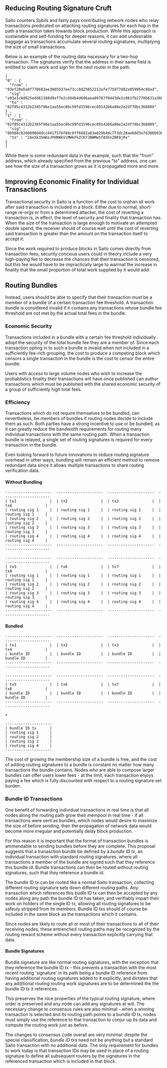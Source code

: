 
## Reducing Routing Signature Cruft

Saito counters Sybils and fairly pays contributing network nodes who relay transactions predicated on attaching routing signatures for each hop in the path a transaction takes towards block production. While this approach is sustainable and self-funding for deeper reasons, it can add undesirable baggage as transactions accumulate several routing signatures, multiplying the size of small transactions.

Below is an example of the routing data necessary for a two-hop transaction. The signatures verify that the address in their same field is entitled to claim work and sign for the next router in the path.

```
[
"0" : {
  "from" : "03ef28eba9f770682ee3805937ee73cc8d25052213afe775977d02e859954c98ad",
  "sig" : "a93e1c8d825edd61188d9af7e2c694b4d606aea09787f0443de1c081fb2778b631a3669e72944ad9b33ae4a7adb8817abba8893e1e34a217d21a01032753f456",
  "to" : "02f85c4312b2385f96e1aa55ec86c99fd1596cec0914266a86e2e2df70bc368809"
} ,
"1" : {
  "from" : "02f85c4312b2385f96e1aa55ec86c99fd1596cec0914266a86e2e2df70bc368809",
  "sig" : "0b988c8260890d4dcc041f576f88c0ff6682a83e029b4dc7f3dc28ae60d3e7d300b9385f1c57953e810eaf390d976a3558d33e6e436d3f012902d8f047919975",
  "to" : "2AnXk35mKoJPHRWkViMWkFkZCR7JBWMwSfAShnZBK9jRv"
}
]
```

While there is some redundant data in the example, such that the "from" address, which already specified from the previous "to" address, one can see how the size of a transaction grows as it is propagated more and more.

## Improving Economic Finality for Individual Transactions

Transactional security in Saito is a function of the cost to orphan all work after said transaction is included in a block. Either due to normal, short-range re-orgs or from a determined attacker, the cost of reverting a transaction is, in effect, the level of security and finality that transaction has. When the size of the transaction is large enough to motivate an attempted double spend, the receiver should of course wait until the cost of reverting said transaction is greater than the amount on the transaction itself to accept it.

Since the work required to produce blocks in Saito comes directly from transaction fees, security concious users could in theory include a very high-paying fee to decrease the chances that their transaction is censored, but this fee would have to be impractically large to warrnat the increase in finality that the small proportion of total work supplied by it would add.

## Routing Bundles

Instead, users should be able to specify that their transaction must be a member of a bundle of a certain transaction fee threshold. A transaction bundle is considered invalid if it contains any transactions whose bundle fee threshold are not met by the actual total fees in the bundle.

### Economic Security

Transactions included in a bundle with a certain fee threshold individually adopt the security of the total bundle fee they are a member of. Since each transaction opting in to such a bundle is invalid when not included in a sufficiently fee-rich grouping, the cost to produce a competing block which censors a single transaction in the bundle is the cost to censor the entire bundle.

Users with access to large volume nodes who wish to increase the probablistics finality their transactions will have once published can author transactions which must be published with the shared economic security of a group of sufficiently high total fees.

### Efficiency

Transactions which do not require themselves to be bundled, can nevertheless, be members of bundles if routing nodes decide to include them as such. Both parties have a strong incentive to use or be bundled, as it can greatly reduce the bandwidth requirements for routing many individual transactions with the same routing path. When a transaction bundle is relayed, a single set of routing signatures is required for every transaction in the bundle.

Even looking forward to future innovations to reduce routing signature overhead in other ways, bundling will remain an efficient method to remove redundant data since it allows multiple transactions to share routing verification data.

#### Without Bundling

```
---------------------  ---------------------  ---------------------  ---------------------
| tx1               |  | tx2               |  | tx3               |  | tx4               |
| routing sig 1     |  | routing sig 1     |  | routing sig 1     |  | routing sig 1     |
| routing sig 2     |  | routing sig 2     |  | routing sig 2     |  | routing sig 2     |
| routing sig 3     |  | routing sig 3     |  | routing sig 3     |  | routing sig 3     |
| routing sig 4     |  | routing sig 4     |  | routing sig 4     |  | routing sig 4     |
---------------------  ---------------------  ---------------------  ---------------------

---------------------  ---------------------  ---------------------  ---------------------
| tx5               |  | tx6               |  | tx7               |  | tx8               |
| routing sig 1     |  | routing sig 1     |  | routing sig 1     |  | routing sig 1     |
| routing sig 2     |  | routing sig 2     |  | routing sig 2     |  | routing sig 2     |
| routing sig 3     |  | routing sig 3     |  | routing sig 3     |  | routing sig 3     |
| routing sig 4     |  | routing sig 4     |  | routing sig 4     |  | routing sig 4     |
---------------------  ---------------------  ---------------------  ---------------------
```

#### Bundled

```
---------------------  ---------------------  ---------------------  ---------------------
| tx1               |  | tx2               |  | tx3               |  | tx4               |
| bundle ID         |  | bundle ID         |  | bundle ID         |  | bundle ID         |
---------------------  ---------------------  ---------------------  ---------------------

---------------------  ---------------------  ---------------------  ---------------------
| tx5               |  | tx6               |  | tx7               |  | tx8               |
| bundle ID         |  | bundle ID         |  | bundle ID         |  | bundle ID         |
---------------------  ---------------------  ---------------------  ---------------------

+

---------------------
| bundle ID tx      |
| routing sig 1     |
| routing sig 2     |
| routing sig 3     |
| routing sig 4     |
---------------------

```

The cost of growing the membership size of a bundle is free, and the cost of adding routing signatures to a bundle is constant no matter how many transactions the bundle contains. Nodes who are able to compose larger bundles can offer users lower fees - at the limit, each transaction enjoys paying a fee which is fully discounted with respect to a routing signature set burden.

### Bundle ID Transactions

One benefit of forwarding individual transactions in real time is that all nodes along the routing path grow their mempool in real time - if all transactions were sent as bundles, which nodes would desire to maximize the size of before sending, then the propagation of network data would become more irregular and potentially delay block production.

For this reason it is important that the format of transaction bundles is ammendable to sending bundles before they are complete. This proposal suggests that a tranasction bundle be defined by a *bundle ID tx*, an individual transaction with standard routing signatures, where all transactions a member of the bundle are signed such that they reference this bundle id. Bundle transactions can then be routed without routing signatures, such that they reference a bundle id.

The bundle ID tx can be routed like a normal Saito transaction, collecting different routing signature sets down different routing paths. Any transaction which references this budle ID tx can then be accepted by any nodes along any path the bundle ID tx has taken, and verifiably impart their work on holders of the single ID tx, allowing all routing signatures to be safeuly stripped from its members. Bundle ID txs should of course be included in the same block as the transactions which it contains.

Since nodes are likely to route all or most of their transactions to all of their receiving nodes, these entrenched routing paths may be recognized by the routing reward scheme without every transaction explicitly carrying that data.

#### Bundle Signatures

Bundle signature are like normal routing signatures, with the exception that they reference the bundle ID tx - this prevents a transaction with the most recent routing 'signature' in its path being a bundle ID reference from having additional routing signatures added to it explicitly, and dictates that any additional routing routing work signatures are to be determined the the bundle ID tx it references.

This preserves the nice properties of the typical routing signature, where order is preserved and any node can add any signatures at will. The necessary change to consensus rules are also minimal - when a winning transaction is selected and its routing path points to a bundle ID tx, nodes must simply use the reference to that transaction to conjur up its data and compute the routing work just as before.

The changes to consensus code overall are very minimal: despite the special classification, *bundle ID txs* need not be anything but a standard Saito transaction with no additional data. The only requirement for bundles to work today is that transaction IDs may be used in place of a routing signature to define all subsequent routers by the signatures in the referenced transaction which is included in that block.
